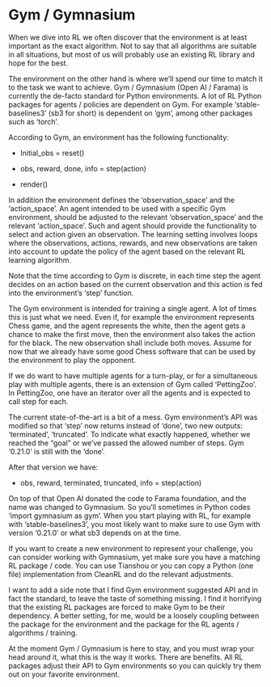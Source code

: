 # Gym / Gymnasium
When we dive into RL we often discover that the environment is at least important as the exact algorithm. Not to say that all algorithms are suitable in all situations, but most of us will probably use an existing RL library and hope for the best.

The environment on the other hand is where we’ll spend our time to match it to the task we want to achieve.
Gym / Gymnasium (Open AI / Farama) is currently the de-facto standard for Python environments. A lot of RL Python packages for agents / policies are dependent on Gym. For example ‘stable-baselines3’ (sb3 for short) is dependent on ‘gym’, among other packages such as ‘torch’.

According to Gym, an environment has the following functionality:

-	Initial_obs = reset()

-	obs, reward, done, info = step(action)

-	render()

In addition the environment defines the ‘observation_space’ and the ‘action_space’.
An agent intended to be used with a specific Gym environment, should be adjusted to the relevant ‘observation_space’ and the relevant ‘action_space’.
Such and agent should provide the functionality to select and action given an observation. The learning setting involves loops where the observations, actions, rewards, and new observations are taken into account to update the policy of the agent based on the relevant RL learning algorithm.

Note that the time according to Gym is discrete, in each time step the agent decides on an action based on the current observation and this action is fed into the environment’s ‘step’ function.

The Gym environment is intended for training a single agent. A lot of times this is just what we need. Even if, for example the environment represents Chess game, and the agent represents the white, then the agent gets a chance to make the first move, then the environment also takes the action for the black. The new observation shall include both moves. Assume for now that we already have some good Chess software that can be used by the environment to play the opponent.

If we do want to have multiple agents for a turn-play, or for a simultaneous play with multiple agents, there is an extension of Gym called ‘PettingZoo’. In PettingZoo, one have an iterator over all the agents and is expected to call step for each.

The current state-of-the-art is a bit of a mess. Gym environment’s API was modified so that ‘step’ now returns instead of ‘done’, two new outputs: ‘terminated’, ‘truncated’. To indicate what exactly happened, whether we reached the “goal” or we’ve passed the allowed number of steps.
Gym ‘0.21.0’ is still with the ‘done’.

After that version we have:

-	obs, reward, terminated, truncated, info = step(action)

On top of that Open AI donated the code to Farama foundation, and the name was changed to Gymnasium. So you’ll sometimes in Python codes ‘import gymnasium as gym’.
When you start playing with RL, for example with ‘stable-baselines3’, you most likely want to make sure to use Gym with version ‘0.21.0’ or what sb3 depends on at the time.

If you want to create a new environment to represent your challenge, you can consider working with Gymnasium, yet make sure you have a matching RL package / code. You can use Tianshou or you can copy a Python (one file) implementation from CleanRL and do the relevant adjustments.

I want to add a side note that I find Gym environment suggested API and in fact the standard, to leave the taste of something missing. I find it horrifying that the existing RL packages are forced to make Gym to be their dependency. A better setting, for me, would be a loosely coupling between the package for the environment and the package for the RL agents / algorithms / training.

At the moment Gym / Gymnasium is here to stay, and you must wrap your head around it, what this is the way it works. There are benefits. All RL packages adjust their API to Gym environments so you can quickly try them out on your favorite environment.
